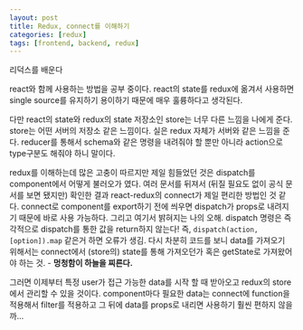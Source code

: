 ```yaml
---
layout: post
title: Redux, connect를 이해하기
categories: [redux]
tags: [frontend, backend, redux]
---
```



리덕스를 배운다

react와 함께 사용하는 방법을 공부 중이다. react의 state를 redux에 옮겨서 사용하면
 single source를 유지하기 용이하기 때문에 매우 훌륭하다고 생각된다.

 다만 react의 state와 redux의 state 저장소인 store는 너무 다른 느낌을 나에게 준다. 
 store는 어떤 서버의 저장소 같은 느낌이다. 실은 redux 자체가 서버와 같은 느낌을 준다.
  reducer를 통해서 schema와 같은 명령을 내려줘야 할 뿐만 아니라 action으로 
  type구분도 해줘야 하니 말이다.

 redux를 이해하는데 많은 고충이 따르지만 제일 힘들었던 것은 dispatch를 
 component에서 어떻게 불러오가 였다. 여러 문서를 뒤져서
  (뒤질 필요도 없이 공식 문서를 보면 됐지만) 확인한 결과 react-redux의 connect가 
  제일 편리한 방법인 것 같다. connect로 component를 export하기 
  전에 씌우면 dispatch가 props로 내려지기 때문에 바로 사용 가능하다.
   그리고 여기서 밝혀지는 나의 오해. dispatch 명령은 즉각적으로 dispatch를
    통한 값을 return하지 않는다! 즉, `dispatch(action, [option]).map`
     같은거 하면 오류가 생김. 다시 차분히 코드를 보니 data를 
     가져오기 위해서는 connect에서 (store의) state를 통해 가져오던가
      혹은 getState로 가져왔어야 하는 것. - **멍청함이 하늘을 찌른다.**

 그러면 이제부터 특정 user가 접근 가능한 data를 시작 할 때 받아오고
  redux의 store에서 관리할 수 있을 것이다. component마다 필요한 data는
   connect에 function을 적용해서 filter를 적용하고  그 뒤에 data를 
   props로 내리면 사용하기 훨씬 편하지 않을까...